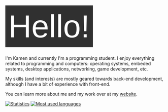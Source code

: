 # ![Hello!](https://github.com/Syndamia/Syndamia/blob/master/hello.png?raw=true)

I'm Kamen and currently I'm a programming student. I enjoy everything related to programming and computers: operating systems, embeded systems, desktop applications, networking, game development, etc.

My skills (and interests) are mostly geared towards back-end development, although I have a bit of experience with front-end.

You can learn more about me and my work over at my [website](https://www.syndamia.com).

[![Statistics](https://github-readme-stats.vercel.app/api?username=syndamia&show_icons=true&theme=gruvbox&include_all_commits=true&line_height=24)](https://github.com/anuraghazra/github-readme-stats)
[![Most used languages](https://github-readme-stats.vercel.app/api/top-langs/?username=syndamia&exclude_repo=Self-learning,School-Projects,LinuxMintCinnamon-setup&langs_count=8&layout=compact&theme=gruvbox)](https://github.com/anuraghazra/github-readme-stats)
